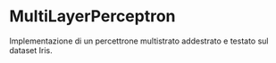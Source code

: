 # MultiLayerPerceptron
Implementazione di un percettrone multistrato addestrato e testato sul dataset Iris.
